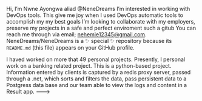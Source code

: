 Hi, I’m Nwne Ayongwa aliad @NeneDreams
I’m interested in working with DevOps tools. This give me joy when I used DevOps automatic tools to accomplish my my best goals
I’m looking to collaborate with my employers, preserve my projects in a safe and perfect enviroment such a gitub
You can reach me through via email; nehemie12345@gmail.com.
NeneDreams/NeneDreams is a ✨ special ✨ repository because its `README.md` (this file) appears on your GitHub profile. 

I haved worked on more that 49 personal projects. Presently, I personal work on a banking related project. 
This is a python-based project. 
Information entered by clients is captured by a redis proxy server, passed through a .net, which sorts and filters the data, 
pass persistent data to a Postgress data base and our team able to view the  logs and content in a Result app. 
--->
